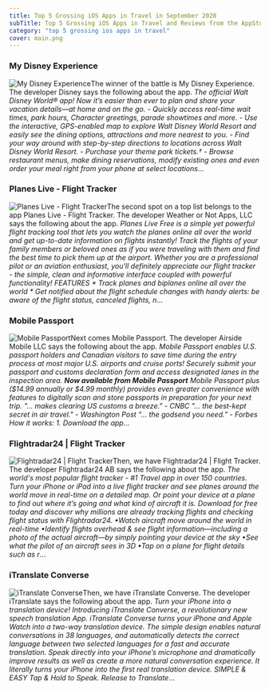 ```yaml
---
title: Top 5 Grossing iOS Apps in Travel in September 2020
subTitle: Top 5 Grossing iOS Apps in Travel and Reviews from the AppStore in September 2020.
category: "top 5 grossing ios apps in travel"
cover: main.png
---
```


### My Disney Experience

![My Disney Experience](https://is2-ssl.mzstatic.com/image/thumb/Purple124/v4/1b/f3/a1/1bf3a1f8-6c7e-a236-4193-795aa0329faa/AppIcon-1x_U007emarketing-0-6-0-0-85-220.png/100x100bb.png)The winner of the battle is My Disney Experience. The developer Disney says the following about the app. _The official Walt Disney World® app! Now it’s easier than ever to plan and share your vacation details—at home and on the go.  - Quickly access real-time wait times, park hours, Character greetings, parade showtimes and more.  - Use the interactive, GPS-enabled map to explore Walt Disney World Resort and easily see the dining options, attractions and more nearest to you.  - Find your way around with step-by-step directions to locations across Walt Disney World Resort.  - Purchase your theme park tickets.†  - Browse restaurant menus, make dining reservations, modify existing ones and even order your meal right from your phone at select locations_...

### Planes Live - Flight Tracker

![Planes Live - Flight Tracker](https://is1-ssl.mzstatic.com/image/thumb/Purple114/v4/59/c4/93/59c493ce-9f1b-914a-d05b-14c3792303b4/AppIcon-1x_U007emarketing-0-7-0-0-85-220.png/100x100bb.png)The second spot on a top list belongs to the app Planes Live - Flight Tracker. The developer Weather or Not Apps, LLC says the following about the app. _Planes Live Free is a simple yet powerful flight tracking tool that lets you watch the planes online all over the world and get up-to-date information on flights instantly! Track the flights of your family members or beloved ones as if you were traveling with them and find the best time to pick them up at the airport.   Whether you are a professional pilot or an aviation enthusiast, you'll definitely appreciate our flight tracker - the simple, clean and informative interface coupled with powerful functionality!  FEATURES  * Track planes and biplanes online all over the world * Get notified about the flight schedule changes with handy alerts: be aware of the flight status, canceled flights, n_...

### Mobile Passport

![Mobile Passport](https://is1-ssl.mzstatic.com/image/thumb/Purple124/v4/f7/c3/1b/f7c31bd6-327b-465f-dbeb-43b9d835d0eb/AppIcon_release-0-0-1x_U007emarketing-0-0-0-7-0-0-sRGB-0-0-0-GLES2_U002c0-512MB-85-220-0-0.png/100x100bb.png)Next comes Mobile Passport. The developer Airside Mobile LLC says the following about the app. _Mobile Passport enables U.S. passport holders and Canadian visitors to save time during the entry process at most major U.S. airports and cruise ports! Securely submit your passport and customs declaration form and access designated lanes in the inspection area. ***Now available from Mobile Passport*** Mobile Passport plus ($14.99 annually or $4.99 monthly) provides even greater convenience with features to digitally scan and store passports in preparation for your next trip. "... makes clearing US customs a breeze." - CNBC "... the best-kept secret in air travel." - Washington Post “... the godsend you need.” - Forbes   How it works: 1. Download the app_...

### Flightradar24 | Flight Tracker

![Flightradar24 | Flight Tracker](https://is1-ssl.mzstatic.com/image/thumb/Purple124/v4/aa/53/d5/aa53d558-2fb7-3de2-cdf3-5ebdedae0a4b/AppIcon-0-0-1x_U007emarketing-0-0-0-10-0-0-sRGB-0-0-0-GLES2_U002c0-512MB-85-220-0-0.png/100x100bb.png)Then, we have Flightradar24 | Flight Tracker. The developer Flightradar24 AB says the following about the app. _The world's most popular flight tracker - #1 Travel app in over 150 countries.  Turn your iPhone or iPad into a live flight tracker and see planes around the world move in real-time on a detailed map. Or point your device at a plane to find out where it’s going and what kind of aircraft it is. Download for free today and discover why millions are already tracking flights and checking flight status with Flightradar24.  •Watch aircraft move around the world in real-time •Identify flights overhead & see flight information—including a photo of the actual aircraft—by simply pointing your device at the sky  •See what the pilot of an aircraft sees in 3D  •Tap on a plane for flight details such as r_...

### iTranslate Converse

![iTranslate Converse](https://is2-ssl.mzstatic.com/image/thumb/Purple114/v4/61/3e/e7/613ee764-27b2-b0a4-3344-202caca1ac49/AppIcon-0-0-1x_U007emarketing-0-0-0-5-0-0-sRGB-0-0-0-GLES2_U002c0-512MB-85-220-0-0.png/100x100bb.png)Then, we have iTranslate Converse. The developer iTranslate says the following about the app. _Turn your iPhone into a translation device!    Introducing iTranslate Converse, a revolutionary new speech translation App. iTranslate Converse turns your iPhone and Apple Watch into a two-way translation device. The simple design enables natural conversations in 38 languages, and automatically detects the correct language between two selected languages for a fast and accurate translation.  Speak directly into your iPhone’s microphone and dramatically improve results as well as create a more natural conversation experience. It literally turns your iPhone into the first real translation device.  SIMPLE & EASY Tap & Hold to Speak. Release to Translate_...


